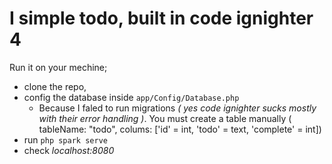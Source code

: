 # I simple todo, built in code ignighter 4

Run it on your mechine;
- clone the repo,
- config the database inside `app/Config/Database.php`
	- Because I faled to run migrations *( yes code ignighter sucks mostly with their error handling )*. You must create a table manually ( tableName: "todo", colums: ['id' = int, 'todo' = text, 'complete' = int])
- run `php spark serve`
- check *localhost:8080*